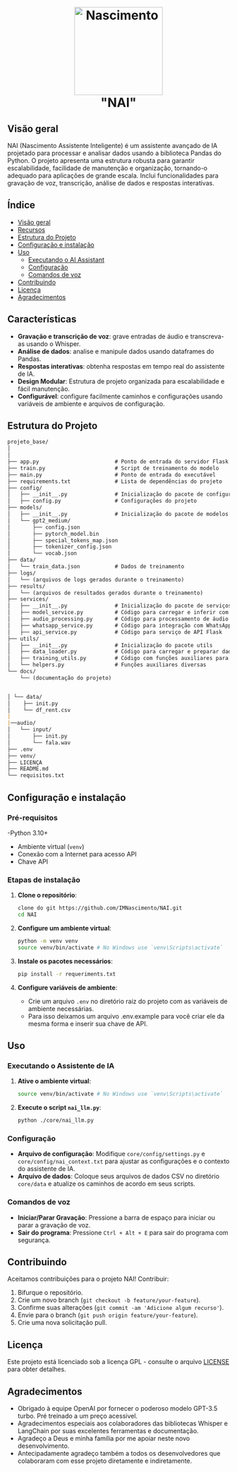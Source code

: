 <h1 align="center">
  <br>
  <a href="#"><img src="https://github.com/IMNascimento/DVR/assets/28989407/84028706-5a9e-4d00-af2c-2935e5604035" alt="Nascimento" width="200"></a>
  <br>
  "NAI"
  <br>
</h1>

## Visão geral

NAI (Nascimento Assistente Inteligente) é um assistente avançado de IA projetado para processar e analisar dados usando a biblioteca Pandas do Python. O projeto apresenta uma estrutura robusta para garantir escalabilidade, facilidade de manutenção e organização, tornando-o adequado para aplicações de grande escala. Inclui funcionalidades para gravação de voz, transcrição, análise de dados e respostas interativas.

## Índice

- [Visão geral](#visão_geral)
- [Recursos](#features)
- [Estrutura do Projeto](#estrutura_do_projeto)
- [Configuração e instalação](#configuração_e_instalação)
- [Uso](#uso)
   - [Executando o AI Assistant](#running_the_ai_assistant)
   - [Configuração](#configuração)
   - [Comandos de voz](#comandos_de_voz)
- [Contribuindo](#contribuindo)
- [Licença](#licença)
- [Agradecimentos](#agradecimentos)

## Características

- **Gravação e transcrição de voz**: grave entradas de áudio e transcreva-as usando o Whisper.
- **Análise de dados**: analise e manipule dados usando dataframes do Pandas.
- **Respostas interativas**: obtenha respostas em tempo real do assistente de IA.
- **Design Modular**: Estrutura de projeto organizada para escalabilidade e fácil manutenção.
- **Configurável**: configure facilmente caminhos e configurações usando variáveis de ambiente e arquivos de configuração.

## Estrutura do Projeto

```md
projeto_base/
│
│
├── app.py                        # Ponto de entrada do servidor Flask
├── train.py                      # Script de treinamento do modelo
├── main.py                       # Ponto de entrada do executável
├── requirements.txt              # Lista de dependências do projeto
├── config/
│   ├── __init__.py               # Inicialização do pacote de configurações
│   ├── config.py                 # Configurações do projeto
├── models/
│   ├── __init__.py               # Inicialização do pacote de modelos
│   └── gpt2_medium/
│       ├── config.json
│       ├── pytorch_model.bin
│       ├── special_tokens_map.json
│       ├── tokenizer_config.json
│       └── vocab.json
├── data/
│   └── train_data.json           # Dados de treinamento
├── logs/
│   └── (arquivos de logs gerados durante o treinamento)
├── results/
│   └── (arquivos de resultados gerados durante o treinamento)
├── services/
│   ├── __init__.py               # Inicialização do pacote de serviços
│   ├── model_service.py          # Código para carregar e inferir com o modelo
│   ├── audio_processing.py       # Código para processamento de áudio
│   ├── whatsapp_service.py       # Código para integração com WhatsApp
│   ├── api_service.py            # Código para serviço de API Flask
├── utils/
│   ├── __init__.py               # Inicialização do pacote utils
│   ├── data_loader.py            # Código para carregar e preparar dados
│   ├── training_utils.py         # Código com funções auxiliares para treinamento
│   └── helpers.py                # Funções auxiliares diversas
└── docs/
    └── (documentação do projeto)


│ └── data/
│    ├── init.py
│    └── df_rent.csv
| 
|──audio/
│   └── input/
│       ├── init.py
│       └── fala.wav
├── .env
├── venv/
├── LICENÇA
├── README.md
└── requisitos.txt
```

## Configuração e instalação

### Pré-requisitos

-Python 3.10+
- Ambiente virtual (`venv`)
- Conexão com a Internet para acesso API
- Chave API

### Etapas de instalação

1. **Clone o repositório**:
     ```sh
     clone do git https://github.com/IMNascimento/NAI.git
     cd NAI
     ```

2. **Configure um ambiente virtual**:
     ```sh
     python -m venv venv
     source venv/bin/activate # No Windows use `venv\Scripts\activate`
     ```

3. **Instale os pacotes necessários**:
     ```sh
     pip install -r requeriments.txt
     ```

4. **Configure variáveis de ambiente**:
     - Crie um arquivo `.env` no diretório raiz do projeto com as variáveis de ambiente necessárias.
     - Para isso deixamos um arquivo .env.example para você criar ele da mesma forma e inserir sua chave de API.

## Uso

### Executando o Assistente de IA

1. **Ative o ambiente virtual**:
     ```sh
     source venv/bin/activate # No Windows use `venv\Scripts\activate`
     ```

2. **Execute o script `nai_llm.py`**:
     ```sh
     python ./core/nai_llm.py
     ```

### Configuração

- **Arquivo de configuração**: Modifique `core/config/settings.py` e `core/config/nai_context.txt` para ajustar as configurações e o contexto do assistente de IA.
- **Arquivo de dados**: Coloque seus arquivos de dados CSV no diretório `core/data` e atualize os caminhos de acordo em seus scripts.

### Comandos de voz

- **Iniciar/Parar Gravação**: Pressione a barra de espaço para iniciar ou parar a gravação de voz.
- **Sair do programa**: Pressione `Ctrl + Alt + E` para sair do programa com segurança.

## Contribuindo

Aceitamos contribuições para o projeto NAI! Contribuir:

1. Bifurque o repositório.
2. Crie um novo branch (`git checkout -b feature/your-feature`).
3. Confirme suas alterações (`git commit -am 'Adicione algum recurso'`).
4. Envie para o branch (`git push origin feature/your-feature`).
5. Crie uma nova solicitação pull.

## Licença

Este projeto está licenciado sob a licença GPL - consulte o arquivo [LICENSE](LICENSE) para obter detalhes.

## Agradecimentos

- Obrigado à equipe OpenAI por fornecer o poderoso modelo GPT-3.5 turbo. Pré treinado a um preço acessivel.
- Agradecimentos especiais aos colaboradores das bibliotecas Whisper e LangChain por suas excelentes ferramentas e documentação.
- Agradeço a Deus e minha família por me apoiar neste novo desenvolvimento.
- Antecipadamente agradeço também a todos os desenvolvedores que colaboraram com esse projeto diretamente e indiretamente.
